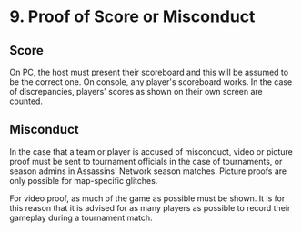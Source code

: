 # 9. Proof of Score or Misconduct

## Score

On PC, the host must present their scoreboard and this will be assumed to be the correct one. On console, any player's scoreboard works. In the case of discrepancies, players' scores as shown on their own screen are counted.&#x20;

## Misconduct

In the case that a team or player is accused of misconduct, video or picture proof must be sent to tournament officials in the case of tournaments, or season admins in Assassins' Network season matches. Picture proofs are only possible for map-specific glitches.

For video proof, as much of the game as possible must be shown. It is for this reason that it is advised for as many players as possible to record their gameplay during a tournament match.
